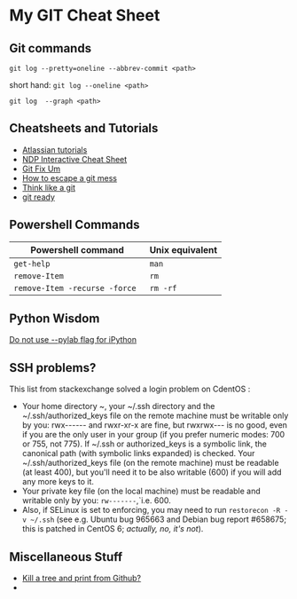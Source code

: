 # My GIT Cheat Sheet

## Git commands

`git log --pretty=oneline --abbrev-commit <path>` 

short hand: `git log --oneline <path>`

`git log  --graph <path>`

## Cheatsheets and Tutorials

- [Atlassian tutorials](https://www.atlassian.com/git/tutorials/)
- [NDP Interactive Cheat Sheet](http://ndpsoftware.com/git-cheatsheet.html)
- [Git Fix Um](http://sethrobertson.github.io/GitFixUm/fixup.html)
- [How to escape a git mess](http://justinhileman.info/article/git-pretty/git-pretty.png)
- [Think like a git](http://think-like-a-git.net/)
- [git ready](http://gitready.com/)

## Powershell Commands

|Powershell command| Unix equivalent|
|---|---|
| `get-help` | `man` |
| `remove-Item` | `rm` |
| `remove-Item -recurse -force ` | ` rm -rf ` |


## Python Wisdom

[Do not use --pylab flag for iPython](http://nbviewer.ipython.org/github/Carreau/posts/blob/master/10-No-PyLab-Thanks.ipynb)

## SSH problems?

This list from stackexchange solved a login problem on CdentOS :
- Your home directory ~, your ~/.ssh directory and the ~/.ssh/authorized_keys file on the remote machine must be writable only by you: rwx------ and rwxr-xr-x are fine, but rwxrwx--- is no good,  even if you are the only user in your group (if you prefer numeric modes: 700 or 755, not 775).
If ~/.ssh or authorized_keys is a symbolic link, the canonical path (with symbolic links expanded) is checked.
Your ~/.ssh/authorized_keys file (on the remote machine) must be readable (at least 400), but you'll need it to be also writable (600) if you will add any more keys to it.
- Your private key file (on the local machine) must be readable and writable only by you: `rw-------`,`i.e. 600.
- Also, if SELinux is set to enforcing, you may need to run `restorecon -R -v ~/.ssh` (see e.g. Ubuntu bug 965663 and Debian bug report #658675; this is patched in CentOS 6; *actually, no, it's not*).

## Miscellaneous Stuff

- [Kill a tree and print from Github?](https://gitprint.com/)
- 

